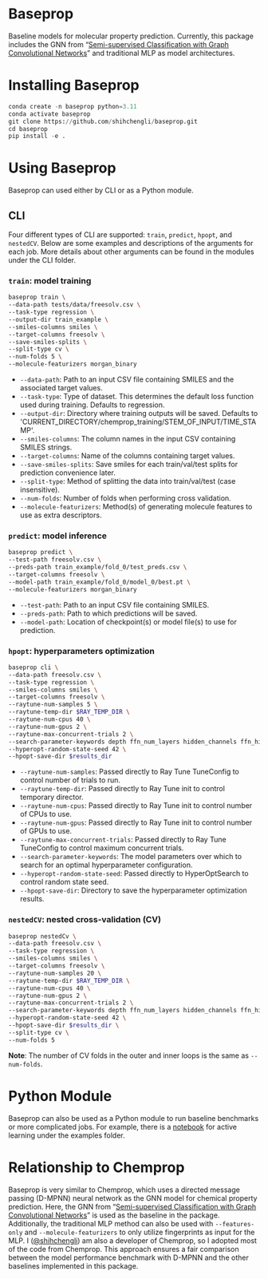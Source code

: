 # Baseprop
Baseline models for molecular property prediction. Currently, this package includes the GNN from “[Semi-supervised Classification with Graph Convolutional Networks](https://arxiv.org/abs/1609.02907)” and traditional MLP as model architectures. 

# Installing Baseprop
```python
conda create -n baseprop python=3.11
conda activate baseprop
git clone https://github.com/shihchengli/baseprop.git
cd baseprop
pip install -e .
```

# Using Baseprop
Baseprop can used either by CLI or as a Python module.

## CLI
Four different types of CLI are supported: `train`, `predict`, `hpopt`, and `nestedCV`. Below are some examples and descriptions of the arguments for each job. More details about other arguments can be found in the modules under the CLI folder.
### `train`: model training
```bash
baseprop train \
--data-path tests/data/freesolv.csv \
--task-type regression \
--output-dir train_example \
--smiles-columns smiles \
--target-columns freesolv \
--save-smiles-splits \
--split-type cv \
--num-folds 5 \
--molecule-featurizers morgan_binary
```
* `--data-path`: Path to an input CSV file containing SMILES and the associated target values.
* `--task-type`: Type of dataset. This determines the default loss function used during training. Defaults to regression.
* `--output-dir`: Directory where training outputs will be saved. Defaults to 'CURRENT_DIRECTORY/chemprop_training/STEM_OF_INPUT/TIME_STAMP'.
* `--smiles-columns`: The column names in the input CSV containing SMILES strings.
* `--target-columns`: Name of the columns containing target values.
* `--save-smiles-splits`: Save smiles for each train/val/test splits for prediction convenience later.
* `--split-type`: Method of splitting the data into train/val/test (case insensitive).
* `--num-folds`: Number of folds when performing cross validation.
* `--molecule-featurizers`: Method(s) of generating molecule features to use as extra descriptors.

### `predict`: model inference
```bash
baseprop predict \
--test-path freesolv.csv \
--preds-path train_example/fold_0/test_preds.csv \
--target-columns freesolv \
--model-path train_example/fold_0/model_0/best.pt \
--molecule-featurizers morgan_binary
```
* `--test-path`: Path to an input CSV file containing SMILES.
* `--preds-path`: Path to which predictions will be saved.
* `--model-path`: Location of checkpoint(s) or model file(s) to use for prediction.

### `hpopt`: hyperparameters optimization
```bash
baseprop cli \
--data-path freesolv.csv \
--task-type regression \
--smiles-columns smiles \
--target-columns freesolv \
--raytune-num-samples 5 \
--raytune-temp-dir $RAY_TEMP_DIR \
--raytune-num-cpus 40 \
--raytune-num-gpus 2 \
--raytune-max-concurrent-trials 2 \
--search-parameter-keywords depth ffn_num_layers hidden_channels ffn_hidden_dim dropout lr batch_size \
--hyperopt-random-state-seed 42 \
--hpopt-save-dir $results_dir
```
* `--raytune-num-samples`: Passed directly to Ray Tune TuneConfig to control number of trials to run.
* `--raytune-temp-dir`: Passed directly to Ray Tune init to control temporary director.
* `--raytune-num-cpus`: Passed directly to Ray Tune init to control number of CPUs to use.
* `--raytune-num-gpus`: Passed directly to Ray Tune init to control number of GPUs to use.
* `--raytune-max-concurrent-trials`: Passed directly to Ray Tune TuneConfig to control maximum concurrent trials.
* `--search-parameter-keywords`: The model parameters over which to search for an optimal hyperparameter configuration.
* `--hyperopt-random-state-seed`: Passed directly to HyperOptSearch to control random state seed.
* `--hpopt-save-dir`: Directory to save the hyperparameter optimization results.

### `nestedCV`: nested cross-validation (CV)
```bash
baseprop nestedCv \
--data-path freesolv.csv \
--task-type regression \
--smiles-columns smiles \
--target-columns freesolv \
--raytune-num-samples 20 \
--raytune-temp-dir $RAY_TEMP_DIR \
--raytune-num-cpus 40 \
--raytune-num-gpus 2 \
--raytune-max-concurrent-trials 2 \
--search-parameter-keywords depth ffn_num_layers hidden_channels ffn_hidden_dim dropout lr batch_size \
--hyperopt-random-state-seed 42 \
--hpopt-save-dir $results_dir \
--split-type cv \
--num-folds 5
```
**Note**: The number of CV folds in the outer and inner loops is the same as `--num-folds`.

# Python Module
Baseprop can also be used as a Python module to run baseline benchmarks or more complicated jobs. For example, there is a [notebook](https://github.com/shihchengli/baseprop/blob/main/examples/active_learning.ipynb) for active learning under the examples folder.

# Relationship to Chemprop
Baseprop is very similar to Chemprop, which uses a directed message passing (D-MPNN) neural network as the GNN model for chemical property prediction. Here, the GNN from “[Semi-supervised Classification with Graph Convolutional Networks](https://arxiv.org/abs/1609.02907)” is used as the baseline in the package. Additionally, the traditional MLP method can also be used with `--features-only` and `--molecule-featurizers` to only utilize fingerprints as input for the MLP. I ([@shihchengli](https://github.com/shihchengli)) am also a developer of Chemprop, so I adopted most of the code from Chemprop. This approach ensures a fair comparison between the model performance benchmark with D-MPNN and the other baselines implemented in this package.
